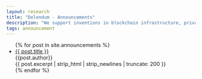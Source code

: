 ```yaml
---
layout: research
title: "Delendum - Announcements"
description: "We support inventions in blockchain infrastructure, private computing, and zero-knowledge proof applications"
tags: announcement
---
```


<ul class="no-list-style">
{% for post in site.announcements %}
    <li class="no-list-style post-container">
        <div class="text-black text-large">
            <a class="text-black" href="{{ post.url }}">
                {{ post.title }}
            </a>
        </div>
        <div class="text-black">
            {{post.author}} 
        </div> 
        {{ post.excerpt | strip_html | strip_newlines | truncate: 200 }}  
    </li>
{% endfor %}
</ul>

